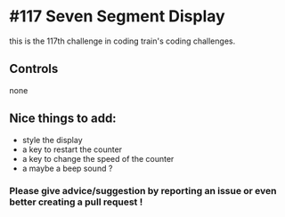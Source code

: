 # #117 Seven Segment Display

this is the 117th challenge in coding train's coding challenges.

## Controls

none

## Nice things to add: 

- style the display
- a key to restart the counter
- a key to change the speed of the counter
- a maybe a beep sound ?

### Please give advice/suggestion by reporting an issue or even better creating a pull request !
